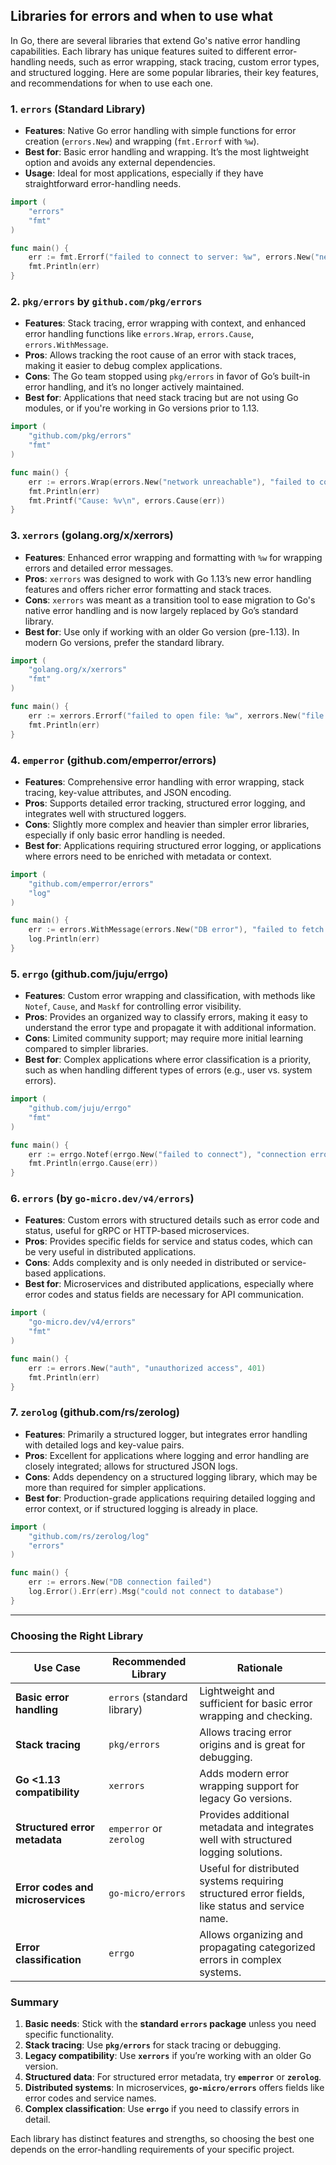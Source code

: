 ## Libraries for errors and when to use what

In Go, there are several libraries that extend Go's native error handling capabilities. Each library has unique features suited to different error-handling needs, such as error wrapping, stack tracing, custom error types, and structured logging. Here are some popular libraries, their key features, and recommendations for when to use each one.

### 1. **`errors` (Standard Library)**

- **Features**: Native Go error handling with simple functions for error creation (`errors.New`) and wrapping (`fmt.Errorf` with `%w`).
- **Best for**: Basic error handling and wrapping. It’s the most lightweight option and avoids any external dependencies.
- **Usage**: Ideal for most applications, especially if they have straightforward error-handling needs.

```go
import (
    "errors"
    "fmt"
)

func main() {
    err := fmt.Errorf("failed to connect to server: %w", errors.New("network unreachable"))
    fmt.Println(err)
}
```

### 2. **`pkg/errors` by `github.com/pkg/errors`**

- **Features**: Stack tracing, error wrapping with context, and enhanced error handling functions like `errors.Wrap`, `errors.Cause`, `errors.WithMessage`.
- **Pros**: Allows tracking the root cause of an error with stack traces, making it easier to debug complex applications.
- **Cons**: The Go team stopped using `pkg/errors` in favor of Go’s built-in error handling, and it’s no longer actively maintained.
- **Best for**: Applications that need stack tracing but are not using Go modules, or if you're working in Go versions prior to 1.13.

```go
import (
    "github.com/pkg/errors"
    "fmt"
)

func main() {
    err := errors.Wrap(errors.New("network unreachable"), "failed to connect to server")
    fmt.Println(err)
    fmt.Printf("Cause: %v\n", errors.Cause(err))
}
```

### 3. **`xerrors` (golang.org/x/xerrors)**

- **Features**: Enhanced error wrapping and formatting with `%w` for wrapping errors and detailed error messages.
- **Pros**: `xerrors` was designed to work with Go 1.13’s new error handling features and offers richer error formatting and stack traces.
- **Cons**: `xerrors` was meant as a transition tool to ease migration to Go's native error handling and is now largely replaced by Go’s standard library.
- **Best for**: Use only if working with an older Go version (pre-1.13). In modern Go versions, prefer the standard library.

```go
import (
    "golang.org/x/xerrors"
    "fmt"
)

func main() {
    err := xerrors.Errorf("failed to open file: %w", xerrors.New("file not found"))
    fmt.Println(err)
}
```

### 4. **`emperror` (github.com/emperror/errors)**

- **Features**: Comprehensive error handling with error wrapping, stack tracing, key-value attributes, and JSON encoding.
- **Pros**: Supports detailed error tracking, structured error logging, and integrates well with structured loggers.
- **Cons**: Slightly more complex and heavier than simpler error libraries, especially if only basic error handling is needed.
- **Best for**: Applications requiring structured error logging, or applications where errors need to be enriched with metadata or context.

```go
import (
    "github.com/emperror/errors"
    "log"
)

func main() {
    err := errors.WithMessage(errors.New("DB error"), "failed to fetch user data")
    log.Println(err)
}
```

### 5. **`errgo` (github.com/juju/errgo)**

- **Features**: Custom error wrapping and classification, with methods like `Notef`, `Cause`, and `Maskf` for controlling error visibility.
- **Pros**: Provides an organized way to classify errors, making it easy to understand the error type and propagate it with additional information.
- **Cons**: Limited community support; may require more initial learning compared to simpler libraries.
- **Best for**: Complex applications where error classification is a priority, such as when handling different types of errors (e.g., user vs. system errors).

```go
import (
    "github.com/juju/errgo"
    "fmt"
)

func main() {
    err := errgo.Notef(errgo.New("failed to connect"), "connection error")
    fmt.Println(errgo.Cause(err))
}
```

### 6. **`errors` (by `go-micro.dev/v4/errors`)**

- **Features**: Custom errors with structured details such as error code and status, useful for gRPC or HTTP-based microservices.
- **Pros**: Provides specific fields for service and status codes, which can be very useful in distributed applications.
- **Cons**: Adds complexity and is only needed in distributed or service-based applications.
- **Best for**: Microservices and distributed applications, especially where error codes and status fields are necessary for API communication.

```go
import (
    "go-micro.dev/v4/errors"
    "fmt"
)

func main() {
    err := errors.New("auth", "unauthorized access", 401)
    fmt.Println(err)
}
```

### 7. **`zerolog` (github.com/rs/zerolog)**

- **Features**: Primarily a structured logger, but integrates error handling with detailed logs and key-value pairs.
- **Pros**: Excellent for applications where logging and error handling are closely integrated; allows for structured JSON logs.
- **Cons**: Adds dependency on a structured logging library, which may be more than required for simpler applications.
- **Best for**: Production-grade applications requiring detailed logging and error context, or if structured logging is already in place.

```go
import (
    "github.com/rs/zerolog/log"
    "errors"
)

func main() {
    err := errors.New("DB connection failed")
    log.Error().Err(err).Msg("could not connect to database")
}
```

---

### Choosing the Right Library

| **Use Case**                      | **Recommended Library**     | **Rationale**                                                                                   |
| --------------------------------- | --------------------------- | ----------------------------------------------------------------------------------------------- |
| **Basic error handling**          | `errors` (standard library) | Lightweight and sufficient for basic error wrapping and checking.                               |
| **Stack tracing**                 | `pkg/errors`                | Allows tracing error origins and is great for debugging.                                        |
| **Go <1.13 compatibility**        | `xerrors`                   | Adds modern error wrapping support for legacy Go versions.                                      |
| **Structured error metadata**     | `emperror` or `zerolog`     | Provides additional metadata and integrates well with structured logging solutions.             |
| **Error codes and microservices** | `go-micro/errors`           | Useful for distributed systems requiring structured error fields, like status and service name. |
| **Error classification**          | `errgo`                     | Allows organizing and propagating categorized errors in complex systems.                        |

### Summary

1. **Basic needs**: Stick with the **standard `errors` package** unless you need specific functionality.
2. **Stack tracing**: Use **`pkg/errors`** for stack tracing or debugging.
3. **Legacy compatibility**: Use **`xerrors`** if you’re working with an older Go version.
4. **Structured data**: For structured error metadata, try **`emperror`** or **`zerolog`**.
5. **Distributed systems**: In microservices, **`go-micro/errors`** offers fields like error codes and service names.
6. **Complex classification**: Use **`errgo`** if you need to classify errors in detail.

Each library has distinct features and strengths, so choosing the best one depends on the error-handling requirements of your specific project.
